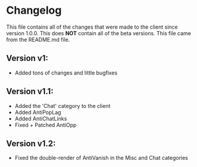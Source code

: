 # Changelog
This file contains all of the changes that were made to the client since version 1.0.0. This does **NOT** contain all of the beta versions. This file came from the README.md file.

## Version v1:
- Added tons of changes and little bugfixes

## Version v1.1:
- Added the 'Chat' category to the client
- Added AntiPopLag
- Added AntiChatLinks
- Fixed + Patched AntiOpp

## Version v1.2:
- Fixed the double-render of AntiVanish in the Misc and Chat categories
